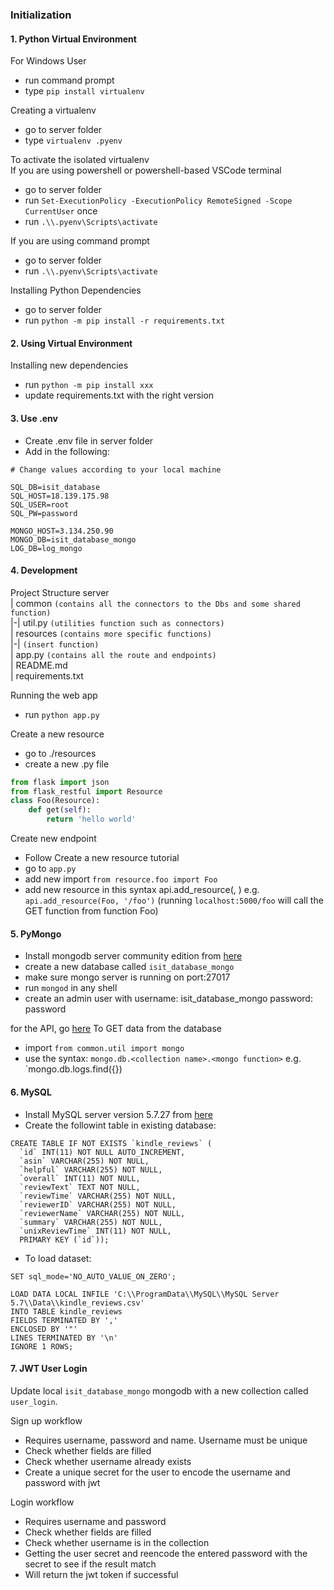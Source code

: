 ### Initialization

#### 1. Python Virtual Environment
For Windows User
- run command prompt
- type `pip install virtualenv`

Creating a virtualenv
- go to server folder
- type `virtualenv .pyenv`

To activate the isolated virtualenv  
If you are using powershell or powershell-based VSCode terminal
- go to server folder
- run `Set-ExecutionPolicy -ExecutionPolicy RemoteSigned -Scope CurrentUser` once
- run `.\\.pyenv\Scripts\activate`

If you are using command prompt
- go to server folder
- run `.\\.pyenv\Scripts\activate`

Installing Python Dependencies
- go to server folder
- run `python -m pip install -r requirements.txt`

#### 2. Using Virtual Environment
Installing new dependencies
- run `python -m pip install xxx`
- update requirements.txt with the right version

#### 3. Use .env
- Create .env file in server folder
- Add in the following:
```
# Change values according to your local machine

SQL_DB=isit_database
SQL_HOST=18.139.175.98
SQL_USER=root
SQL_PW=password

MONGO_HOST=3.134.250.90
MONGO_DB=isit_database_mongo
LOG_DB=log_mongo
```

#### 4. Development
Project Structure
server  
| common `(contains all the connectors to the Dbs and some shared function)`  
|-| util.py `(utilities function such as connectors)`  
| resources `(contains more specific functions)`  
|-| `(insert function)`  
| app.py `(contains all the route and endpoints)`  
| README.md  
| requirements.txt

Running the web app
- run `python app.py`

Create a new resource
- go to ./resources
- create a new .py file
```python
from flask import json
from flask_restful import Resource
class Foo(Resource):
    def get(self):
        return 'hello world'
```

Create new endpoint
- Follow Create a new resource tutorial
- go to `app.py`
- add new import `from resource.foo import Foo`
- add new resource in this syntax api.add_resource(<Function name>, <endpoint>) e.g. `api.add_resource(Foo, '/foo')` (running `localhost:5000/foo` will call the GET function from function Foo)

#### 5. PyMongo
- Install mongodb server community edition from [here](https://www.mongodb.com/download-center/community)
- create a new database called `isit_database_mongo`
- make sure mongo server is running on port:27017
- run `mongod` in any shell
- create an admin user with username: isit_database_mongo password: password

for the API, go [here](https://docs.mongodb.com/manual/reference/method/)
To GET data from the database
- import `from common.util import mongo`
- use the syntax: `mongo.db.<collection name>.<mongo function>` e.g. `mongo.db.logs.find({})

#### 6. MySQL
- Install MySQL server version 5.7.27 from [here](https://dev.mysql.com/downloads/windows/installer/5.7.html)
- Create the followint table in existing database:
```
CREATE TABLE IF NOT EXISTS `kindle_reviews` (
  `id` INT(11) NOT NULL AUTO_INCREMENT,
  `asin` VARCHAR(255) NOT NULL,
  `helpful` VARCHAR(255) NOT NULL,
  `overall` INT(11) NOT NULL,
  `reviewText` TEXT NOT NULL,
  `reviewTime` VARCHAR(255) NOT NULL,
  `reviewerID` VARCHAR(255) NOT NULL,
  `reviewerName` VARCHAR(255) NOT NULL,
  `summary` VARCHAR(255) NOT NULL,
  `unixReviewTime` INT(11) NOT NULL,
  PRIMARY KEY (`id`));

```
- To load dataset:
```
SET sql_mode='NO_AUTO_VALUE_ON_ZERO';

LOAD DATA LOCAL INFILE 'C:\\ProgramData\\MySQL\\MySQL Server 5.7\\Data\\kindle_reviews.csv' 
INTO TABLE kindle_reviews
FIELDS TERMINATED BY ',' 
ENCLOSED BY '"'
LINES TERMINATED BY '\n'
IGNORE 1 ROWS;

```

#### 7. JWT User Login
Update local `isit_database_mongo` mongodb with a new collection called `user_login`.

Sign up workflow  
- Requires username, password and name. Username must be unique
- Check whether fields are filled
- Check whether username already exists
- Create a unique secret for the user to encode the username and password with jwt

Login workflow
- Requires username and password
- Check whether fields are filled
- Check whether username is in the collection
- Getting the user secret and reencode the entered password with the secret to see if the result match
- Will return the jwt token if successful


